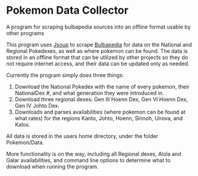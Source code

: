 # Pokemon Data Collector
A program for scraping bulbapedia sources into an offline format usable by other programs

This program uses [Jsoup](https://jsoup.org/) to scrape [Bulbapedia](https://bulbapedia.bulbagarden.net/wiki/Main_Page) for data on the National and Regional Pokedexes, as well as where pokemon can be found. The data is stored in an offline format that can be utilized by other projects so they do not require internet access, and their data can be updated only as needed.

Currently the program simply does three things:
1. Download the National Pokedex with the name of every pokemon, their NationalDex #, and what generation they were introduced in.
2. Download three regional dexes: Gen III Hoenn Dex, Gen VI Hoenn Dex, Gen IV Johto Dex.
3. Downloads and parses availabilities (where pokemon can be found at what rates) for the regions Kanto, Johto, Hoenn, Sinnoh, Unova, and Kalos.

All data is stored in the users home directory, under the folder Pokemon/Data.

More functionality is on the way, including all Regional dexes, Alola and Galar availabilities, and command line options to determine what to download when running the program.
